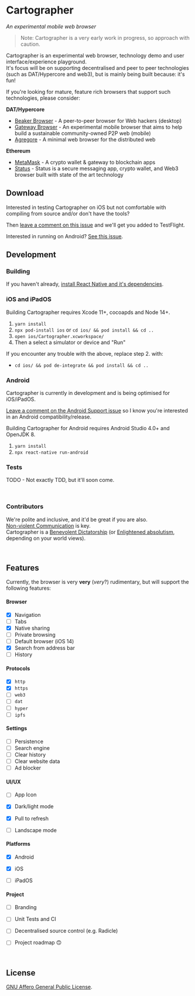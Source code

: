 # Cartographer
_An experimental mobile web browser_

> Note: Cartographer is a very early work in progress, so approach with caution.



Cartographer is an experimental web browser, technology demo and user interface/experience playground.  
It's focus will be on supporting decentralised and peer to peer technologies (such as DAT/Hypercore and web3), but is mainly being built because: it's fun!

If you're looking for mature, feature rich browsers that support such technologies, please consider:

**DAT/Hypercore**

* [Beaker Browser](https://beakerbrowser.com/) - A peer-to-peer browser for Web hackers (desktop)
* [Gateway Browser](https://twitter.com/GatewayBrowser) - An experimental mobile browser that aims to help build a sustainable community-owned P2P web (mobile)
* [Agregore](https://github.com/RangerMauve/agregore-browser) - A minimal web browser for the distributed web

**Ethereum**

- [MetaMask](https://metamask.io/) - A crypto wallet & gateway to blockchain apps
- [Status](https://status.im/) - Status is a secure messaging app, crypto wallet, and Web3 browser built with state of the art technology


## Download

Interested in testing Cartographer on iOS but not comfortable with compiling from source and/or don't have the tools?  

Then [leave a comment on this issue](https://github.com/localhost-international/cartographer/issues/2) and we'll get you added to TestFlight.  

Interested in running on Android? [See this issue](https://github.com/localhost-international/cartographer/issues/1).  

## Development

### Building

If you haven't already, [install React Native and it's dependencies](https://reactnative.dev/docs/environment-setup).  

### iOS and iPadOS

Building Cartographer requires Xcode 11+, cocoapds and Node 14+.

1. `yarn install`
2. `npx pod-install ios` or `cd ios/ && pod install && cd ..`
3. `open ios/Cartographer.xcworkspace/`
4. Then a select a simulator or device and "Run"

If you encounter any trouble with the above, replace step 2. with:

* `cd ios/ && pod de-integrate && pod install && cd ..`


### Android 

Cartographer is currently in development and is being optimised for iOS/iPadOS.  

[Leave a comment on the Android Support issue](https://github.com/localhost-international/cartographer/issues/1) so I know you're interested in an Android compatibility/release.

Building Cartographer for Android requires Android Studio 4.0+ and OpenJDK 8.

1. `yarn install`
2. `npx react-native run-android`


### Tests 

TODO - Not exactly TDD, but it'll soon come.

&nbsp;


### Contributors

We're polite and inclusive, and it'd be great if you are also.  
[Non-violent Communication](https://www.cnvc.org/learn-nvc/what-is-nvc) is key.  
Cartographer is a [Benevolent Dictatorship](https://en.wikipedia.org/wiki/Benevolent_dictator_for_life) (or [Enlightened absolutism](https://en.wikipedia.org/wiki/Enlightened_absolutism), depending on your world views).  


&nbsp;



## Features

Currently, the browser is very **very** (*very*?) rudimentary, but will support the following features:

#### Browser  

- [x] Navigation
- [ ] Tabs
- [x] Native sharing
- [ ] Private browsing
- [ ] Default browser (iOS 14)
- [x] Search from address bar
- [ ] History

#### Protocols

- [x] `http`
- [x] `https`
- [ ] `web3`
- [ ] `dat`
- [ ] `hyper`
- [ ] `ipfs`

#### Settings

- [ ] Persistence
- [ ] Search engine
- [ ] Clear history
- [ ] Clear website data
- [ ] Ad blocker

#### UI/UX

- [ ] App Icon
- [x] Dark/light mode
- [x] Pull to refresh
- [ ] Landscape mode


#### Platforms

- [x] Android
- [x] iOS
- [ ] iPadOS


#### Project

- [ ] Branding
- [ ] Unit Tests and CI
- [ ] Decentralised source control (e.g. Radicle)
- [ ] Project roadmap 🙃


&nbsp;


## License

[GNU Affero General Public License](https://www.gnu.org/licenses/agpl-3.0.en.html).

